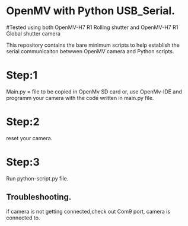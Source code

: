 # OpenMV with Python USB_Serial.  

#Tested using both OpenMV-H7 R1 Rolling shutter and  OpenMV-H7 R1 Global shutter camera


This repository contains the bare minimum scripts to help establish the serial communicaiton betwwen OpenMV camera and Python scripts.

# Step:1
Main.py = file to be copied in OpenMv SD card or, use OpenMv-IDE and programm your camera with the code written in main.py file.

# Step:2
reset your camera.

# Step:3
Run python-script.py file.

## Troubleshooting.
if camera is not getting connected,check out Com9 port, camera is connected to.
